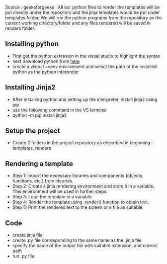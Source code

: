 Source : geekeforgeeks : 
All our python files to render the templates will be put directly under the repository and the jinja templates would be put under templates folder. We will run the python programs from the repository as the current working directory/folder and any files rendered will be saved in renders folder.

## Installing python 
- First get the python extension in the visual studio to highlight the syntax 
- next download python from [here](https://www.python.org/downloads/) 
- create a vistual ~venv environment and select the path of the installed python as the python interpreter 

## Installing Jinja2 
- After installing python and setting up the interpreter, install jinja2 using pip 
- use the following command in the VS terminal
- python -m pip install jinja2

## Setup the project
- Create 2 folders in the project repository as described in beginning :  templates, renders

## Rendering a template 
- Step 1: Import the necessary libraries and components (objects, functions, etc.) from libraries.
- Step 2: Create a jinja rendering environment and store it in a variable. This environment will be used in further steps.
- Step 3: Load the template in a variable.
- Step 4: Render the template using <template-object>.render() function to obtain text.
- Step 5: Print the rendered text to the screen or a file as suitable.

## Code
- create.jinja file 
- create .py file corresponding to the same name as the .jinja file
- specify the name of the output file with suitable extension, and correct path 
- run .py file
